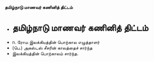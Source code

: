 **தமிழ்நாடு மாணவர் கணினித் திட்டம்**
- # தமிழ்நாடு மாணவர் கணினித் திட்டம்
- n. ரோம இலக்கியத்தின் பொற்கால எழுத்தாளர்
- (பெ.) அகஸ்டஸ் சீசரின் காலத்தைச் சார்ந்த
- இலக்கியத்தின் பொற்காலம் சார்ந்த.

